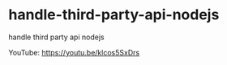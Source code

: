 # handle-third-party-api-nodejs
handle third party api nodejs

YouTube: https://youtu.be/klcos5SxDrs
